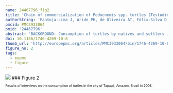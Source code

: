 ```yaml
---
name: 24467796_fig2
title: 'Chain of commercialization of Podocnemis spp. turtles (Testudines: Podocnemididae) in the Purus River, Amazon basin, Brazil: current status and perspectives.'
authorString: 'Pantoja-Lima J, Aride PH, de Oliveira AT, Félix-Silva D, Pezzuti JC, Rebêlo GH.'
pmcid: PMC3933064
pmid: '24467796'
abstract: "BACKGROUND: Consumption of turtles by natives and settlers in the Amazon and Orinoco has been widely studied in scientific communities. Accepted cultural customs and the local dietary and monetary needs need to be taken into account in conservation programs, and when implementing federal laws related to consumption and fishing methods. This study was conducted around the Purus River, a region known for the consumption and illegal trade of turtles. The objective of this study was to quantify the illegal turtle trade in Tapauá and to understand its effect on the local economy. METHODS: This study was conducted in the municipality of Tapauá in the state of Amazonas, Brazil. To estimate turtle consumption, interviews were conducted over 2 consecutive years (2006 and 2007) in urban areas and isolated communities. The experimental design was randomized with respect to type of household. To study the turtle fishery and trade chain, we used snowball sampling methodology. RESULTS: During our study period, 100% of respondents reported consuming at least three species of turtles (Podocnemis spp.). Our estimates indicate that about 34 tons of animals are consumed annually in Tapauá along the margins of a major fishing river in the Amazon. At least five components related to the chain of commercialization of turtles on the Purus River are identified: Indigenous Apurinã and (2) residents of bordering villages (communities); (3) of local smugglers buy and sell turtles to the community in exchange for manufactured goods, and (4) regional smugglers buy in Tapauá, Lábrea, and Beruri to sell in Manaus and Manacapuru; Finally, (5) there are professional fishermen. CONCLUSIONS: We quantify the full impact of turtle consumption and advocate the conservation of the region's turtle populations. The Brazilian government should initiate a new turtle consumption management program which involves the opinions of consumers. With these measures the conservation of freshwater turtles in the Brazilian Amazon, is possible."
doi: 10.1186/1746-4269-10-8
thumb_url: 'http://europepmc.org/articles/PMC3933064/bin/1746-4269-10-8-2.gif'
figure_no: 2
tags:
  - eupmc
  - figure
---
```

<img src='http://europepmc.org/articles/PMC3933064/bin/1746-4269-10-8-2.jpg' style='max-height: 300px'>
### Figure 2
<p style='font-size: 10px;'>Results of interviews on the consumption of turtles in the city of Tapauá, Amazon, Brazil in 2006.</p>